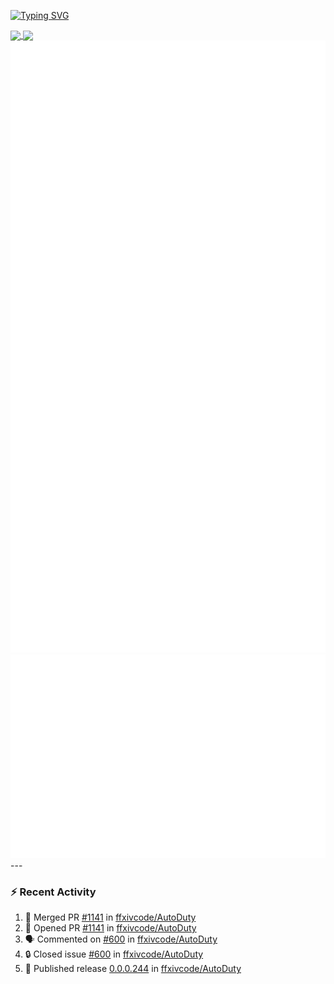 [![Typing SVG](https://readme-typing-svg.demolab.com?font=Fira+Code&duration=1000&pause=1000&multiline=true&repeat=false&width=435&lines=Simon+Latusek+%7C+Gameplay+Engineer)](https://git.io/typing-svg)

<a href="https://github.com/anuraghazra/github-readme-stats">
  <img height=200 align="center" src="https://github-readme-stats.vercel.app/api?username=erdelf&theme=radical" />
</a>
<a href="https://github.com/anuraghazra/convoychat">
  <img height=200 align="center" src="https://streak-stats.demolab.com?user=erdelf&theme=radical&mode=weekly" />
</a>

<picture>
  <img src="/github-metrics.svg" alt="Metrics">
</picture>

<picture>
  <img src="/github-metrics-achievements.svg" alt="Achievements">
</picture>
---

### :zap: Recent Activity
<!--START_SECTION:activity-->
1. 🎉 Merged PR [#1141](https://github.com/ffxivcode/AutoDuty/pull/1141) in [ffxivcode/AutoDuty](https://github.com/ffxivcode/AutoDuty)
2. 💪 Opened PR [#1141](https://github.com/ffxivcode/AutoDuty/pull/1141) in [ffxivcode/AutoDuty](https://github.com/ffxivcode/AutoDuty)
3. 🗣 Commented on [#600](https://github.com/ffxivcode/AutoDuty/issues/600#issuecomment-3354566145) in [ffxivcode/AutoDuty](https://github.com/ffxivcode/AutoDuty)
4. 🔒 Closed issue [#600](https://github.com/ffxivcode/AutoDuty/issues/600) in [ffxivcode/AutoDuty](https://github.com/ffxivcode/AutoDuty)
5. 🚀 Published release [0.0.0.244](https://github.com/ffxivcode/AutoDuty/releases/tag/0.0.0.244) in [ffxivcode/AutoDuty](https://github.com/ffxivcode/AutoDuty)
<!--END_SECTION:activity-->

<!--
**erdelf/erdelf** is a ✨ _special_ ✨ repository because its `README.md` (this file) appears on your GitHub profile.

Here are some ideas to get you started:

- 🔭 I’m currently working on ...
- 🌱 I’m currently learning ...
- 👯 I’m looking to collaborate on ...
- 🤔 I’m looking for help with ...
- 💬 Ask me about ...
- 📫 How to reach me: ...
- 😄 Pronouns: ...
- ⚡ Fun fact: ...
-->

